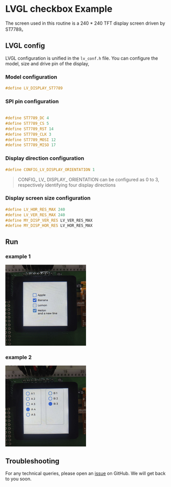 # LVGL checkbox Example
The screen used in this routine is a 240 * 240 TFT display screen driven by ST7789。

## LVGL config
LVGL configuration is unified in the `lv_conf.h` file. You can configure the model, size and drive pin of the display,
### Model configuration
```c
#define LV_DISPLAY_ST7789
```
### SPI pin configuration
```c

#define ST7789_DC 4
#define ST7789_CS 5
#define ST7789_RST 14
#define ST7789_CLK 3
#define ST7789_MOSI 12
#define ST7789_MISO 17
```
### Display direction configuration
```c
#define CONFIG_LV_DISPLAY_ORIENTATION 1
```
>CONFIG_ LV_ DISPLAY_ ORIENTATION can be configured as 0 to 3, respectively identifying four display directions

### Display screen size configuration
```c
#define LV_HOR_RES_MAX 240
#define LV_VER_RES_MAX 240
#define MY_DISP_VER_RES LV_VER_RES_MAX
#define MY_DISP_HOR_RES LV_HOR_RES_MAX
```

## Run
### example 1
<img src="img/example1.jpg" width="50%">

### example 2
<img src="img/example2.jpg" width="50%">


## Troubleshooting

For any technical queries, please open an [issue](https://github.com/Ai-Thinker-Open/Ai-Thinker-WB2/issues) on GitHub. We will get back to you soon.
